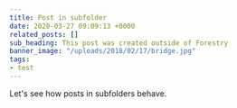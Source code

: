 ```yaml
---
title: Post in subfolder
date: 2020-03-27 09:09:13 +0000
related_posts: []
sub_heading: This post was created outside of Forestry
banner_image: "/uploads/2018/02/17/bridge.jpg"
tags:
- test
---
```


Let's see how posts in subfolders behave.
